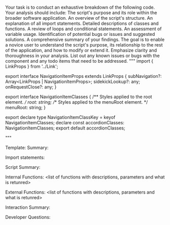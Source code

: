 Your task is to conduct an exhaustive breakdown of the following code. Your analysis should include:
The script's purpose and its role within the broader software application.
An overview of the script's structure.
An explanation of all import statements.
Detailed descriptions of classes and functions.
A review of loops and conditional statements.
An assessment of variable usage.
Identification of potential bugs or issues and suggested solutions.
A comprehensive summary of your findings.
The goal is to enable a novice user to understand the script's purpose, its relationship to the rest of the application, and how to modify or extend it. Emphasize clarity and thoroughness in your analysis.
List out any known issues or bugs with the component and any todo items that need to be addressed.
"""
import { LinkProps } from '../Link';

export interface NavigationItemProps extends LinkProps {
  subNavigation?: Array<LinkProps | NavigationItemProps>;
  sidekickLookup?: any;
  onRequestClose?: any;
}

export interface NavigationItemClasses {
  /** Styles applied to the root element. */
  root: string;
  /** Styles applied to the menuRoot element. */
  menuRoot: string;
}

export declare type NavigationItemClassKey = keyof NavigationItemClasses;
declare const accordionClasses: NavigationItemClasses;
export default accordionClasses;

"""

Template:
Summary:
<brief overview of the file and all its major components>

Import statements:
<describe the imports and dependencies>

Script Summary:
<Summary of file>

Internal Functions:
<list of functions with descriptions, parameters and what is retunred>

External Functions:
<list of functions with descriptions, parameters and what is retunred>

Interaction Summary:
<a summary of how the file could interact with the rest of the application>

Developer Questions:
<a list of questions Developers working with this component may have the following questions when debugging>